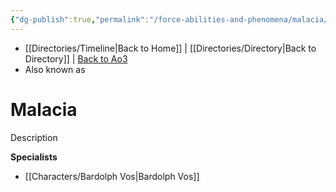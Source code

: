 ```yaml
---
{"dg-publish":true,"permalink":"/force-abilities-and-phenomena/malacia/"}
---
```


- [[Directories/Timeline\|Back to Home]] | [[Directories/Directory\|Back to Directory]] | [Back to Ao3](https://archiveofourown.org/works/19334440/chapters/45992584)
- Also known as 

# Malacia
Description

**Specialists**
- [[Characters/Bardolph Vos\|Bardolph Vos]]